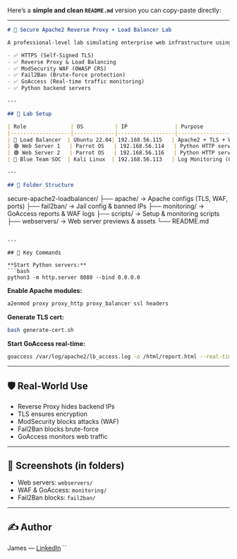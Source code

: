 Here’s a **simple and clean `README.md`** version you can copy-paste directly:

---

```markdown
# 🔐 Secure Apache2 Reverse Proxy + Load Balancer Lab

A professional-level lab simulating enterprise web infrastructure using Apache2 with:

- ✅ HTTPS (Self-Signed TLS)
- ✅ Reverse Proxy & Load Balancing
- ✅ ModSecurity WAF (OWASP CRS)
- ✅ Fail2Ban (Brute-force protection)
- ✅ GoAccess (Real-time traffic monitoring)
- ✅ Python backend servers

---

## 🧱 Lab Setup

| Role              | OS          | IP               | Purpose                                  |
|-------------------|-------------|------------------|------------------------------------------|
| 🔐 Load Balancer  | Ubuntu 22.04| 192.168.56.115   | Apache2 + TLS + WAF + Load Balancer      |
| 🟢 Web Server 1   | Parrot OS   | 192.168.56.114   | Python HTTP server (web content)         |
| 🟢 Web Server 2   | Parrot OS   | 192.168.56.116   | Python HTTP server (web content)         |
| 👮 Blue Team SOC  | Kali Linux  | 192.168.56.113   | Log Monitoring (GoAccess, Fail2Ban)      |

---

## 📁 Folder Structure

```

secure-apache2-loadbalancer/
├── apache/              → Apache configs (TLS, WAF, ports)
├── fail2ban/            → Jail config & banned IPs
├── monitoring/          → GoAccess reports & WAF logs
├── scripts/             → Setup & monitoring scripts
├── webservers/          → Web server previews & assets
└── README.md

````

---

## 🔧 Key Commands

**Start Python servers:**
```bash
python3 -m http.server 8080 --bind 0.0.0.0
````

**Enable Apache modules:**

```bash
a2enmod proxy proxy_http proxy_balancer ssl headers
```

**Generate TLS cert:**

```bash
bash generate-cert.sh
```

**Start GoAccess real-time:**

```bash
goaccess /var/log/apache2/lb_access.log -o /html/report.html --real-time-html
```

---

## 🛡️ Real-World Use

* Reverse Proxy hides backend IPs
* TLS ensures encryption
* ModSecurity blocks attacks (WAF)
* Fail2Ban blocks brute-force
* GoAccess monitors web traffic

---

## 📸 Screenshots (in folders)

* Web servers: `webservers/`
* WAF & GoAccess: `monitoring/`
* Fail2Ban blocks: `fail2ban/`

---

## ✍️ Author

James — [LinkedIn](https://linkedin.com/in/giribabuetteri)
``
